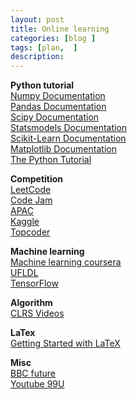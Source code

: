 ```yaml
---
layout: post
title: Online learning
categories: [blog ]
tags: [plan,  ]
description: 
---
```


**Python tutorial**  
[Numpy Documentation](https://docs.scipy.org/doc/numpy-dev/user/quickstart.html)  
[Pandas Documentation](http://pandas.pydata.org/pandas-docs/version/0.17.0/index.html)  
[Scipy Documentation](http://docs.scipy.org/doc/scipy/reference/)  
[Statsmodels Documentation](http://statsmodels.sourceforge.net/stable/)  
[Scikit-Learn Documentation](http://scikit-learn.org/stable/documentation.html)  
[Matplotlib Documentation](http://matplotlib.org/)  
[The Python Tutorial](https://docs.python.org/3/tutorial/index.html)  

**Competition**  
[LeetCode](https://leetcode.com/problemset/algorithms/)  
[Code Jam](https://code.google.com/codejam/contests.html)  
[APAC](https://code.google.com/codejam/apactest)  
[Kaggle](https://www.kaggle.com)  
[Topcoder](https://arena.topcoder.com/#/u/dashboard)  

**Machine learning**  
[Machine learning coursera](https://www.coursera.org/learn/machine-learning/home/welcome)  
[UFLDL](http://deeplearning.stanford.edu/wiki/index.php/UFLDL_Tutorial)  
[TensorFlow](https://www.tensorflow.org/versions/r0.11/get_started/index.html)

**Algorithm**  
[CLRS Videos](http://ocw.mit.edu/courses/electrical-engineering-and-computer-science/6-006-introduction-to-algorithms-fall-2011/lecture-videos/)  

**LaTex**  
[Getting Started with LaTeX](http://www.maths.tcd.ie/~dwilkins/LaTeXPrimer/)  

**Misc**  
[BBC future](http://www.bbc.com/future)  
[Youtube 99U](https://www.youtube.com/user/99Uvideos)  
